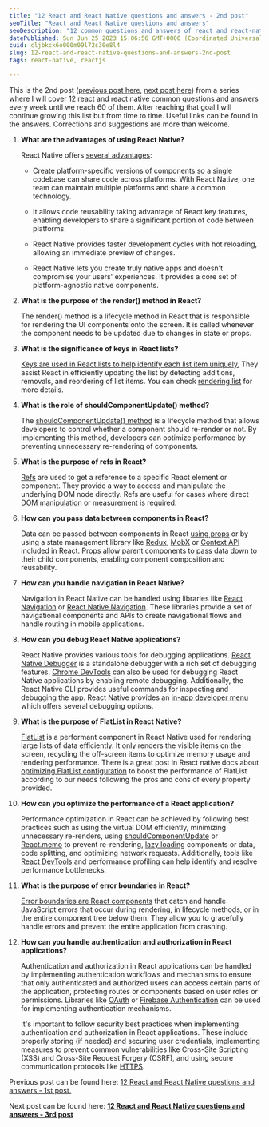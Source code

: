 ```yaml
---
title: "12 React and React Native questions and answers - 2nd post"
seoTitle: "React and React Native questions and answers"
seoDescription: "12 common questions and answers of react and react-native with useful links for more details."
datePublished: Sun Jun 25 2023 15:06:56 GMT+0000 (Coordinated Universal Time)
cuid: cljbkck6o000m09l72s30e8l4
slug: 12-react-and-react-native-questions-and-answers-2nd-post
tags: react-native, reactjs

---
```


This is the 2nd post ([previous post here](https://osiel.hashnode.dev/12-react-and-react-native-questions-and-answers-1st-post), [next post here](https://osiel.hashnode.dev/12-react-and-react-native-questions-and-answers-3rd-post)) from a series where I will cover 12 react and react native common questions and answers every week until we reach 60 of them. After reaching that goal I will continue growing this list but from time to time. Useful links can be found in the answers. Corrections and suggestions are more than welcome.

1. **What are the advantages of using React Native?**
    
    React Native offers [several advantages](https://reactnative.dev/):
    
    * Create platform-specific versions of components so a single codebase can share code across platforms. With React Native, one team can maintain multiple platforms and share a common technology.
        
    * It allows code reusability taking advantage of React key features, enabling developers to share a significant portion of code between platforms.
        
    * React Native provides faster development cycles with hot reloading, allowing an immediate preview of changes.
        
    * React Native lets you create truly native apps and doesn't compromise your users' experiences. It provides a core set of platform-agnostic native components.
        
2. **What is the purpose of the render() method in React?**
    
    The render() method is a lifecycle method in React that is responsible for rendering the UI components onto the screen. It is called whenever the component needs to be updated due to changes in state or props.
    
3. **What is the significance of keys in React lists?**
    
    [Keys are used in React lists to help identify each list item uniquely.](https://legacy.reactjs.org/docs/lists-and-keys.html) They assist React in efficiently updating the list by detecting additions, removals, and reordering of list items. You can check [rendering list](https://react.dev/learn/rendering-lists) for more details.
    
4. **What is the role of shouldComponentUpdate() method?**
    
    The [shouldComponentUpdate() method](https://legacy.reactjs.org/docs/optimizing-performance.html#shouldcomponentupdate-in-action) is a lifecycle method that allows developers to control whether a component should re-render or not. By implementing this method, developers can optimize performance by preventing unnecessary re-rendering of components.
    
5. **What is the purpose of refs in React?**
    
    [Refs](https://legacy.reactjs.org/docs/refs-and-the-dom.html#gatsby-focus-wrapper) are used to get a reference to a specific React element or component. They provide a way to access and manipulate the underlying DOM node directly. Refs are useful for cases where direct [DOM manipulation](https://react.dev/learn/manipulating-the-dom-with-refs) or measurement is required.
    
6. **How can you pass data between components in React?**
    
    Data can be passed between components in React [using props](https://react.dev/learn/passing-props-to-a-component#step-1-pass-props-to-the-child-component) or by using a state management library like [Redux](https://redux.js.org/), [MobX](https://mobx.js.org/README.html) or [Context API](https://react.dev/learn/passing-data-deeply-with-context) included in React. Props allow parent components to pass data down to their child components, enabling component composition and reusability.
    
7. **How can you handle navigation in React Native?**
    
    Navigation in React Native can be handled using libraries like [React Navigation](https://reactnavigation.org/) or [React Native Navigation](https://wix.github.io/react-native-navigation/docs/before-you-start/). These libraries provide a set of navigational components and APIs to create navigational flows and handle routing in mobile applications.
    
8. **How can you debug React Native applications?**
    
    React Native provides various tools for debugging applications. [React Native Debugger](https://github.com/jhen0409/react-native-debugger) is a standalone debugger with a rich set of debugging features. [Chrome DevTools](https://developer.chrome.com/docs/devtools/) can also be used for debugging React Native applications by enabling remote debugging. Additionally, the React Native CLI provides useful commands for inspecting and debugging the app. React Native provides an [in-app developer menu](https://reactnative.dev/docs/debugging) which offers several debugging options.
    
9. **What is the purpose of FlatList in React Native?**
    
    [FlatList](https://reactnative.dev/docs/flatlist) is a performant component in React Native used for rendering large lists of data efficiently. It only renders the visible items on the screen, recycling the off-screen items to optimize memory usage and rendering performance. There is a great post in React native docs about [optimizing FlatList configuration](https://reactnative.dev/docs/optimizing-flatlist-configuration) to boost the performance of FlatList according to our needs following the pros and cons of every property provided.
    
10. **How can you optimize the performance of a React application?**
    
    Performance optimization in React can be achieved by following best practices such as using the virtual DOM efficiently, minimizing unnecessary re-renders, using [shouldComponentUpdate](https://react.dev/reference/react/Component#shouldcomponentupdate) or [React.memo](https://react.dev/reference/react/memo) to prevent re-rendering, [lazy loading](https://react.dev/reference/react/lazy) components or data, code splitting, and optimizing network requests. Additionally, tools like [React DevTools](https://react.dev/learn/react-developer-tools) and performance profiling can help identify and resolve performance bottlenecks.
    
11. **What is the purpose of error boundaries in React?**
    
    [Error boundaries are React components](https://react.dev/reference/react/Component#catching-rendering-errors-with-an-error-boundary) that catch and handle JavaScript errors that occur during rendering, in lifecycle methods, or in the entire component tree below them. They allow you to gracefully handle errors and prevent the entire application from crashing.
    
12. **How can you handle authentication and authorization in React applications?**
    
    Authentication and authorization in React applications can be handled by implementing authentication workflows and mechanisms to ensure that only authenticated and authorized users can access certain parts of the application, protecting routes or components based on user roles or permissions. Libraries like [OAuth](https://auth0.com/) or [Firebase Authentication](https://firebase.google.com/docs/auth) can be used for implementing authentication mechanisms.
    
    It's important to follow security best practices when implementing authentication and authorization in React applications. These include properly storing (if needed) and securing user credentials, implementing measures to prevent common vulnerabilities like Cross-Site Scripting (XSS) and Cross-Site Request Forgery (CSRF), and using secure communication protocols like [HTTPS](https://en.wikipedia.org/wiki/HTTPS).
    

Previous post can be found here: [12 React and React Native questions and answers - 1st post.](https://osiel.hashnode.dev/12-react-and-react-native-questions-and-answers-1st-post)

Next post can be found here: [**12 React and React Native questions and answers - 3rd post**](https://osiel.hashnode.dev/12-react-and-react-native-questions-and-answers-3rd-post)